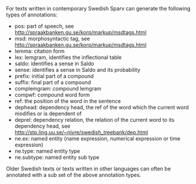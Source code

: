 
For texts written in contemporary Swedish Sparv can generate the following types of annotations:


* pos: part of speech, see http://spraakbanken.gu.se/korp/markup/msdtags.html
* msd: morphosyntactic tag, see http://spraakbanken.gu.se/korp/markup/msdtags.html
* lemma: citation form
* lex: lemgram, identifies the inflectional table
* saldo: identifies a sense in Saldo
* sense: identifies a sense in Saldo and its probability
* prefix: initial part of a compound
* suffix: final part of a compound
* complemgram: compound lemgram
* compwf: compound word form
* ref: the position of the word in the sentence
* dephead: dependency head, the ref of the word which the current word modifies or is dependent of
* deprel: dependency relation, the relation of the current word to its dependency head, see http://stp.ling.uu.se/~nivre/swedish_treebank/dep.html
* ne.ex: named entity (name expression, numerical expression or time expression)
* ne.type: named entity type
* ne.subtype: named entity sub type


Older Swedish texts or texts written in other languages can often be annotated
with a sub set of the above annotation types.
